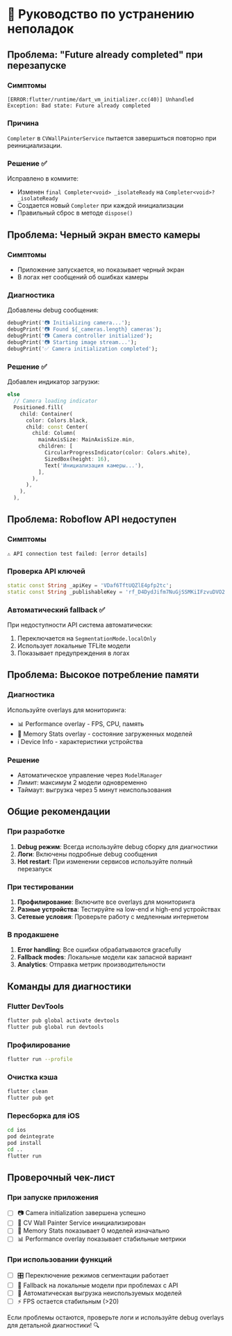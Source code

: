 # 🔧 Руководство по устранению неполадок

## Проблема: "Future already completed" при перезапуске

### Симптомы
```
[ERROR:flutter/runtime/dart_vm_initializer.cc(40)] Unhandled Exception: Bad state: Future already completed
```

### Причина
`Completer` в `CVWallPainterService` пытается завершиться повторно при реинициализации.

### Решение ✅
Исправлено в коммите:
- Изменен `final Completer<void> _isolateReady` на `Completer<void>? _isolateReady`
- Создается новый `Completer` при каждой инициализации
- Правильный сброс в методе `dispose()`

## Проблема: Черный экран вместо камеры

### Симптомы
- Приложение запускается, но показывает черный экран
- В логах нет сообщений об ошибках камеры

### Диагностика
Добавлены debug сообщения:
```dart
debugPrint('📷 Initializing camera...');
debugPrint('📷 Found ${_cameras.length} cameras');
debugPrint('📷 Camera controller initialized');
debugPrint('📷 Starting image stream...');
debugPrint('✅ Camera initialization completed');
```

### Решение ✅
Добавлен индикатор загрузки:
```dart
else
  // Camera loading indicator
  Positioned.fill(
    child: Container(
      color: Colors.black,
      child: const Center(
        child: Column(
          mainAxisSize: MainAxisSize.min,
          children: [
            CircularProgressIndicator(color: Colors.white),
            SizedBox(height: 16),
            Text('Инициализация камеры...'),
          ],
        ),
      ),
    ),
  ),
```

## Проблема: Roboflow API недоступен

### Симптомы
```
⚠️ API connection test failed: [error details]
```

### Проверка API ключей
```dart
static const String _apiKey = 'VDaf6TftUQZlE4pfp2tc';
static const String _publishableKey = 'rf_D4DydJifm7NuGjSSMKiIFzvuDVO2';
```

### Автоматический fallback ✅
При недоступности API система автоматически:
1. Переключается на `SegmentationMode.localOnly`
2. Использует локальные TFLite модели
3. Показывает предупреждения в логах

## Проблема: Высокое потребление памяти

### Диагностика
Используйте overlays для мониторинга:
- 📊 Performance overlay - FPS, CPU, память
- 🧠 Memory Stats overlay - состояние загруженных моделей
- ℹ️ Device Info - характеристики устройства

### Решение
- Автоматическое управление через `ModelManager`
- Лимит: максимум 2 модели одновременно
- Таймаут: выгрузка через 5 минут неиспользования

## Общие рекомендации

### При разработке
1. **Debug режим**: Всегда используйте debug сборку для диагностики
2. **Логи**: Включены подробные debug сообщения
3. **Hot restart**: При изменении сервисов используйте полный перезапуск

### При тестировании
1. **Профилирование**: Включите все overlays для мониторинга
2. **Разные устройства**: Тестируйте на low-end и high-end устройствах
3. **Сетевые условия**: Проверьте работу с медленным интернетом

### В продакшене
1. **Error handling**: Все ошибки обрабатываются gracefully
2. **Fallback modes**: Локальные модели как запасной вариант
3. **Analytics**: Отправка метрик производительности

## Команды для диагностики

### Flutter DevTools
```bash
flutter pub global activate devtools
flutter pub global run devtools
```

### Профилирование
```bash
flutter run --profile
```

### Очистка кэша
```bash
flutter clean
flutter pub get
```

### Пересборка для iOS
```bash
cd ios
pod deintegrate
pod install
cd ..
flutter run
```

## Проверочный чек-лист

### При запуске приложения
- [ ] 📷 Camera initialization завершена успешно
- [ ] 🎨 CV Wall Painter Service инициализирован
- [ ] 🧠 Memory Stats показывает 0 моделей изначально
- [ ] 📊 Performance overlay показывает стабильные метрики

### При использовании функций
- [ ] 🎛️ Переключение режимов сегментации работает
- [ ] 🔄 Fallback на локальные модели при проблемах с API
- [ ] 🧹 Автоматическая выгрузка неиспользуемых моделей
- [ ] ⚡ FPS остается стабильным (>20)

Если проблемы остаются, проверьте логи и используйте debug overlays для детальной диагностики! 🔍 